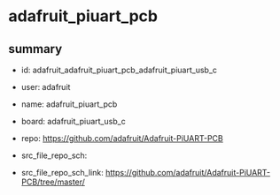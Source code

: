 # adafruit_piuart_pcb
 
## summary 
* id: adafruit_adafruit_piuart_pcb_adafruit_piuart_usb_c
* user: adafruit
* name: adafruit_piuart_pcb
* board: adafruit_piuart_usb_c
* repo: https://github.com/adafruit/Adafruit-PiUART-PCB



* src_file_repo_sch: 
* src_file_repo_sch_link: https://github.com/adafruit/Adafruit-PiUART-PCB/tree/master/






